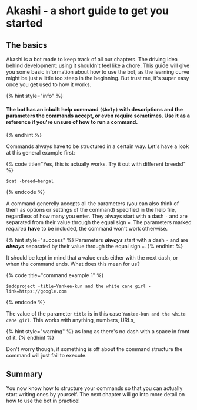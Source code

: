 # Akashi - a short guide to get you started

## The basics

Akashi is a bot made to keep track of all our chapters. The driving idea behind development: using it shouldn't feel like a chore. This guide will give you some basic information about how to use the bot, as the learning curve might be just a little too steep in the beginning. But trust me, it's super easy once you get used to how it works.

{% hint style="info" %}
#### The bot has an inbuilt help command `($help)` with descriptions and the parameters the commands accept, or even require sometimes. Use it as a reference if you're unsure of how to run a command.
{% endhint %}

Commands always have to be structured in a certain way. Let's have a look at this general example first:

{% code title="Yes, this is actually works. Try it out with different breeds!" %}
```text
$cat -breed=bengal
```
{% endcode %}

A command generelly accepts all the parameters \(you can also think of them as options or settings of the command\) specified in the help file, regardless of how many you enter. They always start with a dash `-` and are separated from their value through the equal sign `=`. The parameters marked _required_  **have** to be included, the command won't work otherwise. 

{% hint style="success" %}
Parameters _**always**_ start with a dash `-` and are _**always**_ separated by their value through the equal sign `=`. 
{% endhint %}

It should be kept in mind that a value ends either with the next dash, or when the command ends. What does this mean for us?

{% code title="command example 1" %}
```text
$addproject -title=Yankee-kun and the white cane girl -link=https://google.com
```
{% endcode %}

The value of the parameter `title` is in this case `Yankee-kun and the white cane girl`. This works with anything, numbers, URLs, 

{% hint style="warning" %}
as long as there's no dash with a space in front of it.
{% endhint %}

Don't worry though, if something is off about the command structure the command will just fail to execute.

## Summary

You now know how to structure your commands so that you can actually start writing ones by yourself. The next chapter will go into more detail on how to use the bot in practice!

